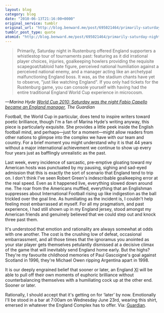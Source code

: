```yaml
---
layout: blog
category: blog
date: "2010-06-13T21:16:00+0000"
original_service: tumblr
original_url: "http://blog.benward.me/post/695021464/primarily-saturday-night-in-rustenburg-offered"
tumblr_post_type: quote
atomid: "http://blog.benward.me/post/695021464/primarily-saturday-night-in-rustenburg-offered"
---
```

> Primarily, Saturday night in Rustenburg offered England supporters a whistlestop tour of tournaments past: featuring as it did irrational player choices, injuries, goalkeeping howlers providing the requisite scapegoat/tabloid hate figure, perceived national humiliation against a perceived national enemy, and a manager acting like an archetypal malfunctioning England boss. It was, as the stadium chants have yet to observe, "just like watching England". If you only had tickets for the Rustenburg game, you can console yourself with having had the entire traditional England World Cup experience in microcosm.

<cite class="vcard">—<span class="fn">Marina Hyde</span> <a class="url" href="http://www.guardian.co.uk/football/blog/2010/jun/13/world-cup-2010-history-england-usa">World Cup 2010: Saturday was the night Fabio Capello became an England manager</a>, <span class="org">The Guardian</span></cite>

Football, the World Cup in particular, does tend to inspire writers toward poetic brilliance, though I'm a fan of Marina Hyde's writing anyway, this piece is particularly exquisite. She provides a little peek inside the English football mind, and perhaps—just for a moment—might allow readers from other nations to glimpse into the complex we have with our team and country. For a brief moment you might understand why it is that 44 years without a major international achievement we continue to show up every four years just as bafflingly unrealistic as the past.

Last week, every incidence of sarcastic, pre-emptive gloating toward my American hosts was punctuated by my pausing, sighing and sad-eyed admission that this is exactly the sort of scenario that England tend to trip on. I don't think I've seen Robert Green's indescribable goalkeeping error at the real speed. Even as it happened live, everything slowed down around me. The roar from the Americans muffled, everything that an Englishman suppresses about International Football rising up like indigestion as the ball trickled over the goal line. As humiliating as the incident is, I couldn't help feeling most embarrassed at myself. For all my pragmatism, and past experience, I had still shown up in my England jersey, stood amongst my American friends and genuinely believed that we could step out and knock three past them.

It's understood that emotion and rationality are always somewhat at odds with one another. The cost is the crushing low of defeat, occasional embarrassment, and all those times that the ignoramus you anointed as your star player gets themselves petulantly dismissed at a decisive climax of the game that will inevitably send England home early. But the highs? They're my favourite childhood memories of Paul Gascoigne's goal against Scotland in 1996, they're Michael Owen ripping Argentina apart in 1998.

It is our deeply engrained belief that sooner or later, an England <abbr title="11">XI</abbr> will be able to pull off their own moments of euphoric brilliance without counterbalancing themselves with a humiliating cock up at the other end. Sooner or later.

Rationally, I should accept that it's getting on for ‘later’ by now. Emotionally I'll be stood in a bar at 7:00am on Wednesday June 23rd, wearing this shirt, emersed in whatever the England Complex has to offer.
Via: [Guardian](http://www.guardian.co.uk/football/blog/2010/jun/13/world-cup-2010-history-england-usa).